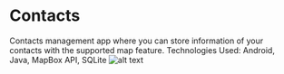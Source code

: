 # Contacts
Contacts management app where you can store information of your contacts with the supported map feature. 
Technologies Used: Android, Java, MapBox API, SQLite
![alt text](https://github.com/MuhammadHuzaifaZahid/Resources/blob/main/Home.png?raw=true)
